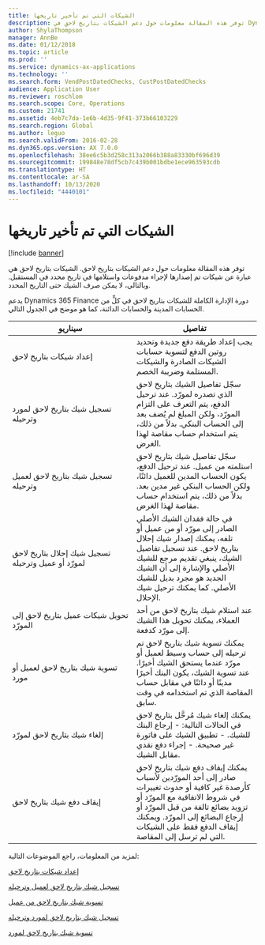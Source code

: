 ```yaml
---
title: الشيكات التي تم تأخير تاريخها
description: توفر هذه المقالة معلومات حول دعم الشيكات بتاريخ لاحق في Dynamics 365 FinanceMicrosoft. الشيكات بتاريخ لاحق هي عبارة عن شيكات تم إصدارها لإجراء مدفوعات واستلامها في تاريخ محدد في المستقبل. وبالتالي، لا يمكن صرف الشيك حتى التاريخ المحدد.
author: ShylaThompson
manager: AnnBe
ms.date: 01/12/2018
ms.topic: article
ms.prod: ''
ms.service: dynamics-ax-applications
ms.technology: ''
ms.search.form: VendPostDatedChecks, CustPostDatedChecks
audience: Application User
ms.reviewer: roschlom
ms.search.scope: Core, Operations
ms.custom: 21741
ms.assetid: 4eb7c7da-1e6b-4d35-9f41-373b66103229
ms.search.region: Global
ms.author: leguo
ms.search.validFrom: 2016-02-28
ms.dyn365.ops.version: AX 7.0.0
ms.openlocfilehash: 38ee6c5b3d258c313a2066b388a83330bf696d39
ms.sourcegitcommit: 199848e78df5cb7c439b001bdbe1ece963593cdb
ms.translationtype: HT
ms.contentlocale: ar-SA
ms.lasthandoff: 10/13/2020
ms.locfileid: "4440101"
---
```

# <a name="postdated-checks"></a>الشيكات التي تم تأخير تاريخها

[!include [banner](../includes/banner.md)]

توفر هذه المقالة معلومات حول دعم الشيكات بتاريخ لاحق. الشيكات بتاريخ لاحق هي عبارة عن شيكات تم إصدارها لإجراء مدفوعات واستلامها في تاريخ محدد في المستقبل. وبالتالي، لا يمكن صرف الشيك حتى التاريخ المحدد.

يدعم Dynamics 365 Finance دورة الإدارة الكاملة للشيكات بتاريخ لاحق في كلٍّ من الحسابات المدينة والحسابات الدائنة، كما هو موضح في الجدول التالي.
<table>
<colgroup>
<col width="50%" />
<col width="50%" />
</colgroup>
<thead>
<tr class="header">
<th>سيناريو</th>
<th>تفاصيل</th>
</tr>
</thead>
<tbody>
<tr class="odd">
<td>إعداد شيكات بتاريخ لاحق</td>
<td>يجب إعداد طريقة دفع جديدة وتحديد روتين الدفع لتسوية حسابات الشيكات الصادرة والشيكات المستلمة وضريبة الخصم.</td>
</tr>
<tr class="even">
<td>تسجيل شيك بتاريخ لاحق لمورد وترحيله</td>
<td>سجّل تفاصيل الشيك بتاريخ لاحق الذي تصدره لمورّد. عند ترحيل الدفع، يتم التعرف على التزام المورّد، ولكن المبلغ لم يُضف بعد إلى الحساب البنكي. بدلاً من ذلك، يتم استخدام حساب مقاصة لهذا الغرض. </td>
</tr>
<tr class="odd">
<td>تسجيل شيك بتاريخ لاحق لعميل وترحيله</td>
<td>سجّل تفاصيل شيك بتاريخ لاحق استلمته من عميل. عند ترحيل الدفع، يكون الحساب المدين للعميل دائنًا، ولكن الحساب البنكي غير مدين‬ بعد. بدلاً من ذلك، يتم استخدام حساب مقاصة لهذا الغرض.</td>
</tr>
<tr class="even">
<td>تسجيل شيك إحلال بتاريخ لاحق لمورّد أو عميل وترحيله</td>
<td>
في حالة فقدان الشيك الأصلي الصادر إلى مورّد أو من عميل أو تلفه، يمكنك إصدار شيك إحلال بتاريخ لاحق. عند تسجيل تفاصيل الشيك، ينبغي تقديم مرجع للشيك الأصلي والإشارة إلى أن الشيك الجديد هو مجرد بديل للشيك الأصلي. كما يمكنك ترحيل شيك الإحلال.</td>
</tr>
<tr class="odd">
<td>تحويل شيكات عميل بتاريخ لاحق إلى المورّد</td>
<td>عند استلام شيك بتاريخ لاحق‬ من أحد العملاء، يمكنك تحويل هذا الشيك إلى مورّد كدفعة.</td>
</tr>
<tr class="even">
<td>تسوية شيك بتاريخ لاحق لعميل أو مورد</td>
<td>يمكنك تسوية شيك بتاريخ لاحق تم ترحيله إلى حساب وسيط لعميل أو مورّد عندما يستحق الشيك أخيرًا. عند تسوية الشيك، يكون البنك أخيرًا مدينًا أو دائنًا في مقابل حساب المقاصة الذي تم استخدامه في وقت سابق.</td>
</tr>
<tr class="odd">
<td>إلغاء شيك بتاريخ لاحق لمورّد</td>
<td>يمكنك إلغاء شيك مُرحَّل بتاريخ لاحق في الحالات التالية: - إرجاع البنك للشيك.‬
- تطبيق الشيك على فاتورة غير صحيحة.
- إجراء دفع نقدي مقابل الشيك.
  </td>
  </tr>
  <tr class="even">
  <td>إيقاف دفع شيك بتاريخ لاحق</td>
  <td>يمكنك إيقاف دفع شيك بتاريخ لاحق صادر إلى أحد المورّدين لأسباب كأرصدة غير كافية أو حدوث تغييرات في شروط الاتفاقية مع المورّد أو تزويد بضائع تالفة من قبل المورّد أو إرجاع البضائع إلى المورّد. ويمكنك إيقاف الدفع فقط على الشيكات التي لم ترسل إلى المقاصة.</td>
  </tr>
  </tbody>
  </table>



لمزيد من المعلومات، راجع الموضوعات التالية:

[إعداد شيكات بتاريخ لاحق](tasks/set-up-postdated-checks.md)

[تسجيل شيك بتاريخ لاحق لعميل وترحيله](tasks/register-post-postdated-check-customer.md)

[تسوية شيك بتاريخ لاحق من عميل](tasks/settle-postdated-check-customer.md)

[تسجيل شيك بتاريخ لاحق لمورد وترحيله](tasks/register-post-postdated-check-vendor.md) 

[تسوية شيك بتاريخ لاحق لمورد](tasks/settle-postdated-check-vendor.md)



